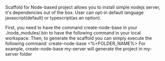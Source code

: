 Scaffold for Node-based project allows you to install simple nodejs server, it's dependencies out of the box.
User can opt-in default language javascript(default) or typescript(as an option). 



First, you need to have the command create-node-base in your ./node_modules/.bin to have the following command in your local workspace.
Then, to generate the scaffold you can simply execute the following command:
create-node-base <%=FOLDER_NAME%>
For example, create-node-base my-server will generate the project in my-server folder

